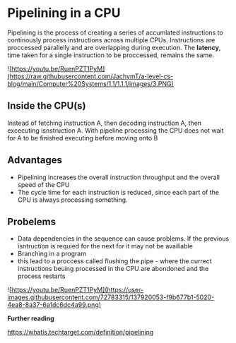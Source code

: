 # Pipelining in a CPU

Pipelining is the process of creating a series of accumlated instructions to continously process instructions across multiple CPUs. Instructions are proccessed parallelly and are overlapping during execution. The **latency**, time taken for a single instruction to be proccessed, remains the same.

![https://youtu.be/RuenPZT1PyM](https://raw.githubusercontent.com/JachymT/a-level-cs-blog/main/Computer%20Systems/1.1/1.1.1/images/3.PNG)

## Inside the CPU(s)
Instead of fetching instruction A, then decoding instruction A, then excecuting isnstruction A. With pipeline processing the CPU does not wait for A to be finished executing before moving onto B

## Advantages
- Pipelining increases the overall instruction throughput and the overall speed of the CPU
- The cycle time for each instruction is reduced, since each part of the CPU is always processing something.

## Probelems
- Data dependencies in the sequence can cause problems. If the previous isntruction is requied for the next for it may not be availiable
- Branching in a program 
- this lead to a proccess called flushing the pipe - where the currect instructions beuing processed in the CPU are abondoned and the process restarts

![https://youtu.be/RuenPZT1PyM](https://user-images.githubusercontent.com/72783315/137920053-f9b677b1-5020-4ea8-8a37-6a1dc6dc4a99.png)

**Further reading**

https://whatis.techtarget.com/definition/pipelining
